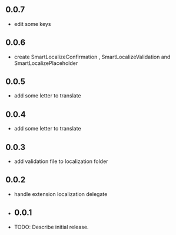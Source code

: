 ## 0.0.7
* edit some keys

## 0.0.6
* create SmartLocalizeConfirmation , SmartLocalizeValidation and SmartLocalizePlaceholder

## 0.0.5
* add some letter to translate

## 0.0.4
* add some letter to translate

## 0.0.3
* add validation file to localization folder

## 0.0.2
* handle extension localization delegate

* ## 0.0.1
* TODO: Describe initial release.
